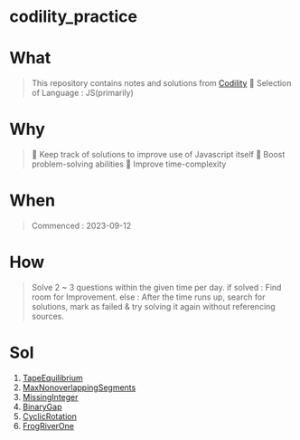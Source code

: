 # codility_practice

# What

> This repository contains notes and solutions from [Codility](https://app.codility.com/programmers/)
> 🤭 Selection of Language : JS(primarily)

# Why

> 🌟 Keep track of solutions to improve use of Javascript itself
> 🌟 Boost problem-solving abilities
> 🌟 Improve time-complexity

# When

> Commenced : 2023-09-12

# How

> Solve 2 ~ 3 questions within the given time per day.
> if solved : Find room for Improvement.
> else : After the time runs up, search for solutions, mark as failed & try solving it again without referencing sources.

# Sol

1. [TapeEquilibrium](https://app.codility.com/demo/results/trainingBUVRCX-7VQ/)
2. [MaxNonoverlappingSegments](https://app.codility.com/demo/results/trainingNS8Z8V-MYY/)
3. [MissingInteger](https://app.codility.com/demo/results/training9MRDT6-9R7/)
4. [BinaryGap](https://app.codility.com/demo/results/trainingRJQHQP-N9V/)
5. [CyclicRotation](https://app.codility.com/demo/results/trainingC4NUZ7-AFS/)
6. [FrogRiverOne](https://app.codility.com/demo/results/trainingXZ7PP2-WTN/)
